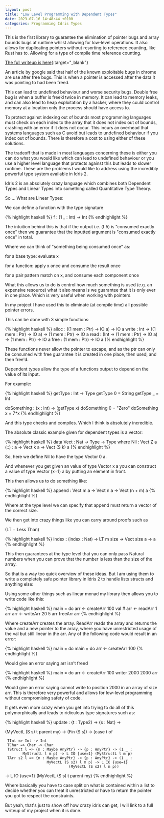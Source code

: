 ```yaml
---
layout: post
title: "Low Level Programming with Dependent Types"
date: 2023-07-16 14:48:44 +0100
categories: Programming Idris Types
---
```


This is the first library to guarantee the elimination of pointer bugs and array bounds bugs at runtime whilst allowing for low-level operations. It also allows for duplicating pointers without resorting to reference counting, like Rust has to. Allowing for a type of compile time reference counting.

[The full writeup is here](/files/Low_level_programming_in_Idris.pdf){:target="_blank"}

An article by google said that half of the known exploitable bugs in chrome are use
after free bugs. This is when a pointer is accessed after the data it was pointing to
had been freed.

This can lead to undefined behaviour and worse security bugs.
Double free bug is when a buffer is free’d twice in memory. It can lead to memory
leaks, and can also lead to heap exploitation by a hacker, where they could control
memory at a location only the process should have access to.

To protect against indexing out of bounds most programming languages must
check on each index to the array that it does not index out of bounds, crashing with
an error if it does not occur. This incurs an overhead that systems languages such
as C avoid but leads to undefined behaviour if you index out of bounds. There is
therefore a cost to using either of these solutions.

The tradeoff that is made in most languages concerning these is either you can
do what you would like which can lead to undefined behaviour or you use a higher
level language that protects against this but leads to slower runtime.
These are the problems I would like to address using the incredibly powerful type system available in Idris 2.

Idris 2 is an absolutely crazy language which combines both Dependent Types and Linear Types into something called Quantitative Type Theory.

So ... What are Linear Types:

We can define a function with the type signature

{% highlight haskell %}
f : (1 _ : Int) -> Int
{% endhighlight %}

The intuition behind this is that if the output i.e. (f 5) is "consumed exactly once" then we guarantee that the inputted argument is "consumed exactly once" in total.

Where we can think of "something being consumed once" as:

for a base type: evaluate x

for a function: apply x once and consume the result once

for a pair pattern match on x, and consume each component once

What this allows us to do is control how much something is used (e.g. an expensive resource) what it also means is we guarantee that it is only ever in one place. Which is very useful when working with pointers.

In my project I have used this to eliminate (at compile time) all possible pointer errors.

This can be done with 3 simple functions:

{% highlight haskell %}
alloc : ((1 mem : Ptr) -> IO a) -> IO a
write : Int -> ((1 mem : Ptr) -> IO a) -> (1 mem : Ptr) -> IO a
read : (Int -> (1 mem : Ptr) -> IO a) -> (1 mem : Ptr) -> IO a
free : (1 mem : Ptr) -> IO a
{% endhighlight %}

These functions never allow the pointer to escape, and as the ptr can only be consumed with free guarantee it is created in one place, then used, and then free'd.

Dependent types allow the type of a functions output to depend on the value of its input.

For example:

{% highlight haskell %}
getType : Int -> Type
getType 0 = String
getType _ = Int

doSomething : (x : Int) -> (getType x)
doSomething 0 = "Zero"
doSomething x = 7*x
{% endhighlight %}

And this type checks and compiles. Which I think is absolutely incredible.

The absolute classic example given for dependent types is a vector:

{% highlight haskell %}
data Vect : Nat -> Type -> Type where
Nil : Vect Z a
(::) : a -> Vect k a -> Vect (S k) a
{% endhighlight %}

So, here we define Nil to have the type Vector 0 a.

And whenever you get given an value of type Vector x a you can construct a value of type Vector (x+1) a by putting an element in front.

This then allows us to do something like:

{% highlight haskell %}
append : Vect m a -> Vect n a -> Vect (n + m) a
{% endhighlight %}

Where at the type level we can specify that append must return a vector of the correct size.

We then get into crazy things like you can carry around proofs such as

(LT = Less Than)

{% highlight haskell %}
index : (index : Nat) -> LT m size -> Vect size a -> a
{% endhighlight %}

This then guarantees at the type level that you can only pass Natural numbers when you can prove that the number is less than the size of the array.

So that is a way too quick overview of these ideas. But I am using them to write a completely safe pointer library in Idris 2 to handle lists structs and anything else:

Using some other things such as linear monad my library then allows you to write code like this:

{% highlight haskell %}
main = do
arr <- createArr 100
val # arr <- readArr 1 arr
arr <- writeArr 20 5 arr
freeArr arr
{% endhighlight %}

Where createArr creates the array. ReadArr reads the array and returns the value and a new pointer to the array, where you have unrestricted usage of the val but still linear in the arr.
Any of the following code would result in an error:

{% highlight haskell %}
main = do
main = do
arr <- createArr 100
{% endhighlight %}

Would give an error saying arr isn't freed

{% highlight haskell %}
main = do
arr <- createArr 100
writer 2000 2000 arr
{% endhighlight %}

Would give an error saying cannot write to position 2000 in an array of size arr. This is therefore very powerful and allows for low-level programming without compromising safety of code.

It gets even more crazy when you get into trying to do all of this polymorphically and leads to ridiculous type signatures such as:

{% highlight haskell %}
update : {t : Type2} -> {s : Nat} ->

(MyVectL (S s) t parent my) -> (Fin (S s)) -> (case t of

     TInt => Int -> Int
     TChar => Char -> Char
     TStruct l => {m : Maybe AnyPtr} -> {p : AnyPtr} -> (1 _ :
            MyStructL l m p) -> L IO {use=1} (MyStructL l m p)
     TArr s2 l => {m : Maybe AnyPtr} -> {p : AnyPtr} -> (1 _ :
                       MyVectL (S s2) l m p) -> L IO {use=1}
                                 (MyVectL (S s2) l m p))

-> L IO {use=1} (MyVectL (S s) t parent my)
{% endhighlight %}

Where basically you have to case split on what is contained within a list to decide whether you can treat it unrestricted or have to return the pointer you got to respect the constraints.

But yeah, that's just to show off how crazy idris can get, I will link to a full writeup of my project when it is done.

